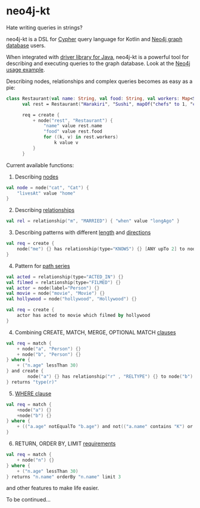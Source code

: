 # neo4j-kt
Hate writing queries in strings?

neo4j-kt is a DSL for [Cypher](https://neo4j.com/developer/cypher/) query language for Kotlin and [Neo4j graph database](https://neo4j.com/) users.

When integrated with  [driver library for Java](https://neo4j.com/developer/language-guides/), neo4j-kt is a powerful tool for describing and executing
queries to the graph database. Look at the [Neo4j usage example](https://github.com/maryilyina/neo4j-kt/blob/master/src/test/kotlin/Neo4jWithKtExample.kt).


Describing nodes, relationships and complex queries becomes as easy as a pie:
```kotlin
class Restaurant(val name: String, val food: String, val workers: Map<String, Int>)
      val rest = Restaurant("Harakiri", "Sushi", mapOf("chefs" to 1, "cooks" to 10, "waiters" to 70))

      req = create {
          + node("rest", "Restaurant") {
              "name" value rest.name
              "food" value rest.food
              for ((k, v) in rest.workers)
                  k value v
          }
      }
```

Current available functions:
1. Describing [nodes](https://github.com/maryilyina/neo4j-kt/blob/master/src/test/kotlin/NodeTests.kt)
```kotlin
val node = node("cat", "Cat") {
    "livesAt" value "home"
}
```
2. Describing [relationships](https://github.com/maryilyina/neo4j-kt/blob/master/src/test/kotlin/RelationshipTests.kt)
```kotlin
val rel = relationship("m", "MARRIED") { "when" value "longAgo" }
```

3. Describing patterns with different [length](https://github.com/maryilyina/neo4j-kt/blob/master/src/test/kotlin/RangesTests.kt) and [directions](https://github.com/maryilyina/neo4j-kt/blob/master/src/test/kotlin/DirectionTests.kt)
```kotlin
val req = create {
    node("me") {} has relationship(type="KNOWS") {} [ANY upTo 2] to node("remoteFriend") {}
}
```

4. Pattern for [path series](https://github.com/maryilyina/neo4j-kt/blob/master/src/test/kotlin/PathPatternTests.kt)
```kotlin
val acted = relationship(type="ACTED_IN") {}
val filmed = relationship(type="FILMED") {}
val actor = node(label="Person") {}
val movie = node("movie", "Movie") {}
val hollywood = node("hollywood", "Hollywood") {}

val req = create {
    actor has acted to movie which filmed by hollywood
}
```

4. Combining CREATE, MATCH, MERGE, OPTIONAL MATCH [clauses](https://github.com/maryilyina/neo4j-kt/blob/master/src/test/kotlin/MultipleClausesTests.kt)
```kotlin
val req = match {
    + node("a", "Person") {}
    + node("b", "Person") {}
} where {
    + ("n.age" lessThan 30)
} and create {
        node("a") {} has relationship("r" , "RELTYPE") {} to node("b") {}
} returns "type(r)"
```

5. [WHERE clause](https://github.com/maryilyina/neo4j-kt/blob/master/src/test/kotlin/WhereClauseTests.kt)
```kotlin
val req = match {
    +node("a") {}
    +node("b") {}
} where {
    + (("a.age" notEqualTo "b.age") and not(("a.name" contains "K") or ("b.age" greaterThan 2)))
}
```

6. RETURN, ORDER BY, LIMIT [requirements](https://github.com/maryilyina/neo4j-kt/blob/master/src/test/kotlin/MultipleClausesTests.kt)
```kotlin
val req = match {
    + node("n") {}
} where {
    + ("n.age" lessThan 30)
} returns "n.name" orderBy "n.name" limit 3
```
and other features to make life easier.

To be continued...

